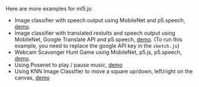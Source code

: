 Here are more examples for ml5.js:
- Image classifier with speech output using MobileNet and p5.speech, [demo](https://yining1023.github.io/machine-learning-for-the-web/week5-moreExamples/ImageClassification_VideoSound/).
- Image classifier with translated restults and speech output using MobileNet, Google Translate API and p5.speech, [demo](https://youtu.be/DmAZ42g7nRQ). (To run this example, you need to replace the google API key in the `sketch.js`)
- Webcam Scavenger Hunt Game using MobileNet, p5.js, p5.speech, [demo](https://yining1023.github.io/machine-learning-for-the-web/week5-moreExamples/ImageClassification_VideoScavengerHunt/).
- Using Posenet to play / pause music, [demo](https://yining1023.github.io/machine-learning-for-the-web/week5-moreExamples/PoseNet_VideoMusic/)
- Using KNN Image Classifier to move a square up/down, left/right on the canvas, [demo](https://yining1023.github.io/machine-learning-for-the-web/week5-moreExamples/KNNClassification_VideoSquare/)
